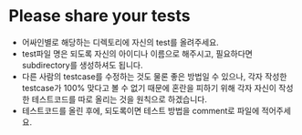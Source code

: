 # Please share your tests

 - 어싸인별로 해당하는 디렉토리에 자신의 test를 올려주세요.
 - test파일 명은 되도록 자신의 아이디나 이름으로 해주시고, 필요하다면 subdirectory를 생성하셔도 됩니다.
 - 다른 사람의 testcase를 수정하는 것도 물론 좋은 방법일 수 있으나, 각자 작성한 testcase가 100% 맞다고 볼 수 없기 때문에 혼란을 피하기 위해 각자 자신이 작성한 테스트코드를 따로 올리는 것을 원칙으로 하겠습니다.
 - 테스트코드를 올린 후에, 되도록이면 테스트 방법을 comment로 파일에 적어주세요.